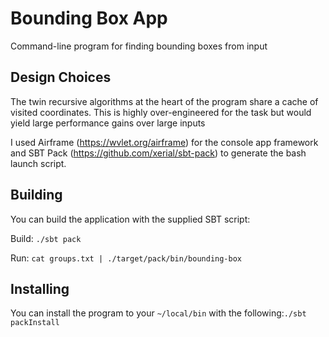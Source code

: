 # Bounding Box App
Command-line program for finding bounding boxes from input

## Design Choices
The twin recursive algorithms at the heart of the program share a
cache of visited coordinates. This is highly over-engineered for the
task but would yield large performance gains over large inputs

I used Airframe (https://wvlet.org/airframe) for the console app 
framework and SBT Pack (https://github.com/xerial/sbt-pack) to generate
the bash launch script. 

## Building
You can build the application with the supplied SBT script:

Build:
`./sbt pack`

Run:
`cat groups.txt | ./target/pack/bin/bounding-box`

## Installing

You can install the program to your `~/local/bin` with the following:`./sbt packInstall`